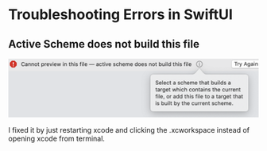 # Troubleshooting Errors in SwiftUI

## Active Scheme does not build this file

![error message](./img/active-scheme.png)

I fixed it by just restarting xcode and clicking the .xcworkspace instead of opening xcode from terminal.